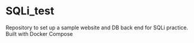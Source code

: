 # SQLi_test
 
Repository to set up a sample website and DB back end for SQLi practice. Built with Docker Compose
